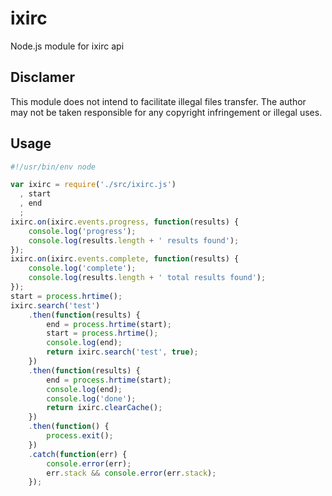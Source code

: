 # ixirc
Node.js module for ixirc api

## Disclamer
This module does not intend to facilitate illegal files transfer. The author may not be taken responsible for any copyright infringement or illegal uses.

## Usage

```javascript
#!/usr/bin/env node

var ixirc = require('./src/ixirc.js')
  , start
  , end
  ;
ixirc.on(ixirc.events.progress, function(results) {
	console.log('progress');
	console.log(results.length + ' results found');
});
ixirc.on(ixirc.events.complete, function(results) {
	console.log('complete');
	console.log(results.length + ' total results found');
});
start = process.hrtime();
ixirc.search('test')
    .then(function(results) {
        end = process.hrtime(start);
        start = process.hrtime();
        console.log(end);
        return ixirc.search('test', true);
    })
    .then(function(results) {
        end = process.hrtime(start);
        console.log(end);
        console.log('done');
        return ixirc.clearCache();
    })
    .then(function() {
        process.exit();
    })
    .catch(function(err) {
        console.error(err);
        err.stack && console.error(err.stack);
    });
```